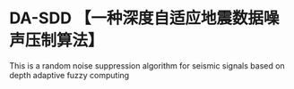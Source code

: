 # DA-SDD 【一种深度自适应地震数据噪声压制算法】
This is a random noise suppression algorithm for seismic signals based on depth adaptive fuzzy computing
